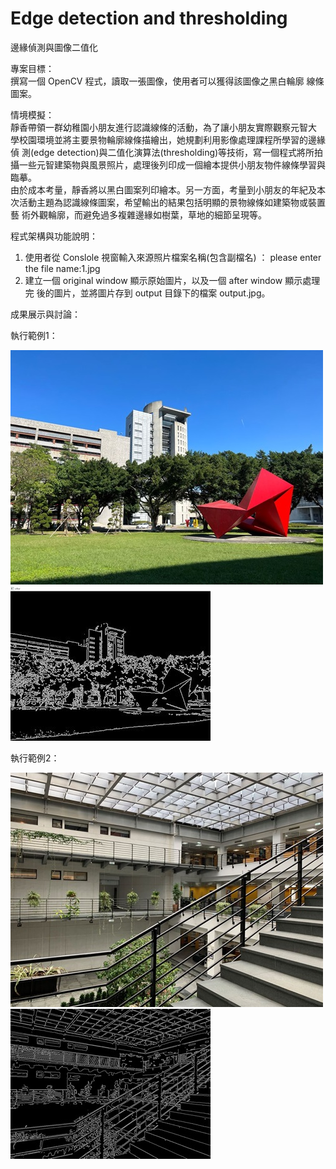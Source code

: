 # Edge detection and thresholding
邊緣偵測與圖像二值化

專案目標：  
撰寫一個 OpenCV 程式，讀取一張圖像，使用者可以獲得該圖像之黑白輪廓
線條圖案。

情境模擬：  
靜香帶領一群幼稚園小朋友進行認識線條的活動，為了讓小朋友實際觀察元智大
學校園環境並將主要景物輪廓線條描繪出，她規劃利用影像處理課程所學習的邊緣偵
測(edge detection)與二值化演算法(thresholding)等技術，寫一個程式將所拍攝一些元智建築物與風景照片，處理後列印成一個繪本提供小朋友物件線條學習與臨摹。  
由於成本考量，靜香將以黑白圖案列印繪本。另一方面，考量到小朋友的年紀及本
次活動主題為認識線條圖案，希望輸出的結果包括明顯的景物線條如建築物或裝置藝
術外觀輪廓，而避免過多複雜邊緣如樹葉，草地的細節呈現等。


程式架構與功能說明：
1. 使用者從 Conslole 視窗輸入來源照片檔案名稱(包含副檔名) ：
please enter the file name:1.jpg
2. 建立一個 original window 顯示原始圖片，以及一個 after window 顯示處理完
後的圖片，並將圖片存到 output 目錄下的檔案 output.jpg。

成果展示與討論：

執行範例1：

![Original Image](input1.jpg)
![Output](demo/output1.jpg)

執行範例2：

![Original Image](input2.jpg)
![Output](demo/output2.jpg)

